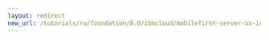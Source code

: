 ```yaml
---
layout: redirect
new_url: /tutorials/ru/foundation/8.0/ibmcloud/mobilefirst-server-on-icp/monitoring-mobilefirst-on-icp/
---
```

